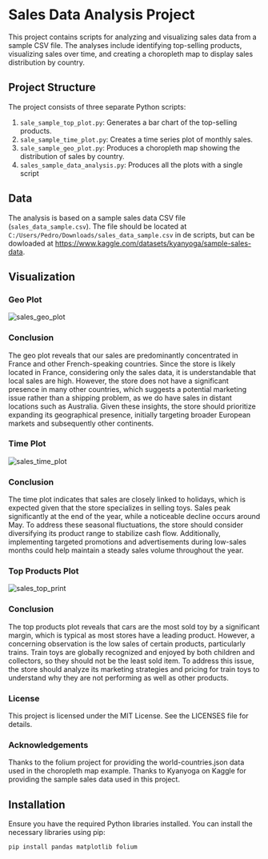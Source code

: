 # Sales Data Analysis Project

This project contains scripts for analyzing and visualizing sales data from a sample CSV file. The analyses include identifying top-selling products, visualizing sales over time, and creating a choropleth map to display sales distribution by country.

## Project Structure

The project consists of three separate Python scripts:

1. `sale_sample_top_plot.py`: Generates a bar chart of the top-selling products.
2. `sale_sample_time_plot.py`: Creates a time series plot of monthly sales.
3. `sale_sample_geo_plot.py`: Produces a choropleth map showing the distribution of sales by country.
4. `sales_sample_data_analysis.py`: Produces all the plots with a single script

## Data

The analysis is based on a sample sales data CSV file (`sales_data_sample.csv`). The file should be located at `C:/Users/Pedro/Downloads/sales_data_sample.csv` in de scripts, but can be dowloaded at https://www.kaggle.com/datasets/kyanyoga/sample-sales-data.

## Visualization
### Geo Plot
![sales_geo_plot](https://github.com/PedroOrfao/Sales_sample_plots/assets/168864377/47222d43-8594-4b94-a24a-ba2b61bb9652)
### Conclusion
The geo plot reveals that our sales are predominantly concentrated in France and other French-speaking countries. Since the store is likely located in France, considering only the sales data, it is understandable that local sales are high. However, the store does not have a significant presence in many other countries, which suggests a potential marketing issue rather than a shipping problem, as we do have sales in distant locations such as Australia. Given these insights, the store should prioritize expanding its geographical presence, initially targeting broader European markets and subsequently other continents.

### Time Plot
![sales_time_plot](https://github.com/PedroOrfao/Sales_sample_plots/assets/168864377/5d294f45-37bc-4914-9cf1-371a270f0d0d)
### Conclusion
The time plot indicates that sales are closely linked to holidays, which is expected given that the store specializes in selling toys. Sales peak significantly at the end of the year, while a noticeable decline occurs around May. To address these seasonal fluctuations, the store should consider diversifying its product range to stabilize cash flow. Additionally, implementing targeted promotions and advertisements during low-sales months could help maintain a steady sales volume throughout the year.

### Top Products Plot
![sales_top_print](https://github.com/PedroOrfao/Sales_sample_plots/assets/168864377/ebabf1de-6e1d-4a5a-ba4c-9db9ca3bbbaa)
### Conclusion
The top products plot reveals that cars are the most sold toy by a significant margin, which is typical as most stores have a leading product. However, a concerning observation is the low sales of certain products, particularly trains. Train toys are globally recognized and enjoyed by both children and collectors, so they should not be the least sold item. To address this issue, the store should analyze its marketing strategies and pricing for train toys to understand why they are not performing as well as other products.

### License
This project is licensed under the MIT License. See the LICENSES file for details.

### Acknowledgements
Thanks to the folium project for providing the world-countries.json data used in the choropleth map example.
Thanks to Kyanyoga on Kaggle for providing the sample sales data used in this project.

## Installation

Ensure you have the required Python libraries installed. You can install the necessary libraries using pip:

```bash
pip install pandas matplotlib folium



